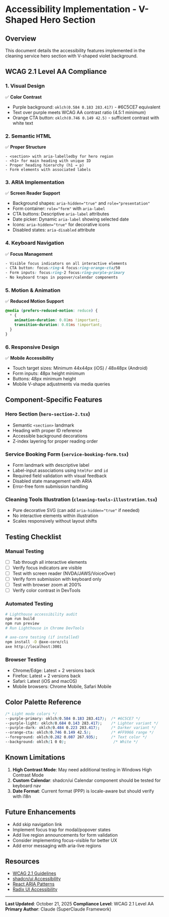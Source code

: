 # Accessibility Implementation - V-Shaped Hero Section

## Overview
This document details the accessibility features implemented in the cleaning service hero section with V-shaped violet background.

## WCAG 2.1 Level AA Compliance

### 1. Visual Design
✅ **Color Contrast**
- Purple background: `oklch(0.584 0.183 283.417)` - #6C5CE7 equivalent
- Text over purple meets WCAG AA contrast ratio (4.5:1 minimum)
- Orange CTA button: `oklch(0.746 0.149 42.5)` - sufficient contrast with white text

### 2. Semantic HTML
✅ **Proper Structure**
```tsx
- <section> with aria-labelledby for hero region
- <h1> for main heading with unique ID
- Proper heading hierarchy (h1 → p)
- Form elements with associated labels
```

### 3. ARIA Implementation
✅ **Screen Reader Support**
- Background shapes: `aria-hidden="true"` and `role="presentation"`
- Form container: `role="form"` with `aria-label`
- CTA buttons: Descriptive `aria-label` attributes
- Date picker: Dynamic `aria-label` showing selected date
- Icons: `aria-hidden="true"` for decorative icons
- Disabled states: `aria-disabled` attribute

### 4. Keyboard Navigation
✅ **Focus Management**
```css
- Visible focus indicators on all interactive elements
- CTA button: focus:ring-4 focus:ring-orange-cta/50
- Form inputs: focus:ring-2 focus:ring-purple-primary
- No keyboard traps in popover/calendar components
```

### 5. Motion & Animation
✅ **Reduced Motion Support**
```css
@media (prefers-reduced-motion: reduce) {
  * {
    animation-duration: 0.01ms !important;
    transition-duration: 0.01ms !important;
  }
}
```

### 6. Responsive Design
✅ **Mobile Accessibility**
- Touch target sizes: Minimum 44x44px (iOS) / 48x48px (Android)
- Form inputs: 48px height minimum
- Buttons: 48px minimum height
- Mobile V-shape adjustments via media queries

## Component-Specific Features

### Hero Section (`hero-section-2.tsx`)
- Semantic `<section>` landmark
- Heading with proper ID reference
- Accessible background decorations
- Z-index layering for proper reading order

### Service Booking Form (`service-booking-form.tsx`)
- Form landmark with descriptive label
- Label-input associations using `htmlFor` and `id`
- Required field validation with visual feedback
- Disabled state management with ARIA
- Error-free form submission handling

### Cleaning Tools Illustration (`cleaning-tools-illustration.tsx`)
- Pure decorative SVG (can add `aria-hidden="true"` if needed)
- No interactive elements within illustration
- Scales responsively without layout shifts

## Testing Checklist

### Manual Testing
- [ ] Tab through all interactive elements
- [ ] Verify focus indicators are visible
- [ ] Test with screen reader (NVDA/JAWS/VoiceOver)
- [ ] Verify form submission with keyboard only
- [ ] Test with browser zoom at 200%
- [ ] Verify color contrast in DevTools

### Automated Testing
```bash
# Lighthouse accessibility audit
npm run build
npm run preview
# Run Lighthouse in Chrome DevTools

# axe-core testing (if installed)
npm install -D @axe-core/cli
axe http://localhost:3001
```

### Browser Testing
- Chrome/Edge: Latest + 2 versions back
- Firefox: Latest + 2 versions back
- Safari: Latest (iOS and macOS)
- Mobile browsers: Chrome Mobile, Safari Mobile

## Color Palette Reference

```css
/* Light mode colors */
--purple-primary: oklch(0.584 0.183 283.417);  /* #6C5CE7 */
--purple-light: oklch(0.684 0.143 283.417);    /* Lighter variant */
--purple-dark: oklch(0.484 0.223 283.417);     /* Darker variant */
--orange-cta: oklch(0.746 0.149 42.5);         /* #FF9966 range */
--foreground: oklch(0.282 0.087 267.935);      /* Text color */
--background: oklch(1 0 0);                     /* White */
```

## Known Limitations

1. **High Contrast Mode**: May need additional testing in Windows High Contrast Mode
2. **Custom Calendar**: shadcn/ui Calendar component should be tested for keyboard nav
3. **Date Format**: Current format (PPP) is locale-aware but should verify with i18n

## Future Enhancements

- Add skip navigation link
- Implement focus trap for modal/popover states
- Add live region announcements for form validation
- Consider implementing focus-visible for better UX
- Add error messaging with aria-live regions

## Resources

- [WCAG 2.1 Guidelines](https://www.w3.org/WAI/WCAG21/quickref/)
- [shadcn/ui Accessibility](https://ui.shadcn.com/docs/components)
- [React ARIA Patterns](https://react-spectrum.adobe.com/react-aria/)
- [Radix UI Accessibility](https://www.radix-ui.com/primitives/docs/overview/accessibility)

---

**Last Updated**: October 21, 2025
**Compliance Level**: WCAG 2.1 Level AA
**Primary Author**: Claude (SuperClaude Framework)

